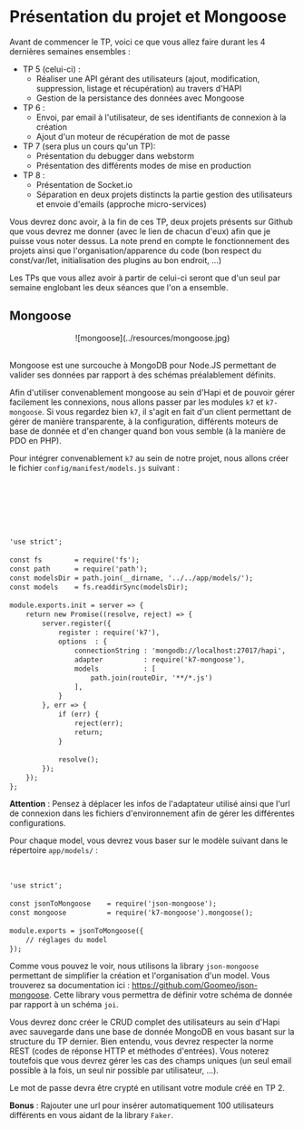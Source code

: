 # Présentation du projet et Mongoose

Avant de commencer le TP, voici ce que vous allez faire durant les 4 dernières semaines ensembles :

- TP 5 (celui-ci) :
    - Réaliser une API gérant des utilisateurs (ajout, modification, suppression, listage et récupération) au travers d'HAPI
    - Gestion de la persistance des données avec Mongoose
- TP 6 :
    - Envoi, par email à l'utilisateur, de ses identifiants de connexion à la création
    - Ajout d'un moteur de récupération de mot de passe
- TP 7 (sera plus un cours qu'un TP):
    - Présentation du debugger dans webstorm
    - Présentation des différents modes de mise en production
- TP 8 :
    - Présentation de Socket.io
    - Séparation en deux projets distincts la partie gestion des utilisateurs et envoie d'emails (approche micro-services)

Vous devrez donc avoir, à la fin de ces TP, deux projets présents sur Github que vous devrez me donner (avec le lien de chacun d'eux) afin que je puisse vous noter dessus.
La note prend en compte le fonctionnement des projets ainsi que l'organisation/apparence du code (bon respect du const/var/let, initialisation des plugins au bon endroit, ...)

Les TPs que vous allez avoir à partir de celui-ci seront que d'un seul par semaine englobant les deux séances que l'on a ensemble.

## Mongoose

<center>
![mongoose](../resources/mongoose.jpg)
<br>
<br>
</center>

Mongoose est une surcouche à MongoDB pour Node.JS permettant de valider ses données par rapport à des schémas préalablement définits.

Afin d'utiliser convenablement mongoose au sein d'Hapi et de pouvoir gérer facilement les connexions, nous allons passer par les modules `k7` et `k7-mongoose`. Si vous regardez bien `k7`, il s'agit en fait d'un client permettant de gérer de manière transparente, à la configuration, différents moteurs de base de donnée et d'en changer quand bon vous semble (à la manière de PDO en PHP).

Pour intégrer convenablement `k7` au sein de notre projet, nous allons créer le fichier `config/manifest/models.js` suivant :

<br>
<br>
<br>
<br>
<br>


```
'use strict';

const fs        = require('fs');
const path      = require('path');
const modelsDir = path.join(__dirname, '../../app/models/');
const models    = fs.readdirSync(modelsDir);

module.exports.init = server => {
    return new Promise((resolve, reject) => {
        server.register({
            register : require('k7'),
            options  : {
                connectionString : 'mongodb://localhost:27017/hapi',
                adapter          : require('k7-mongoose'),
                models           : [
                    path.join(routeDir, '**/*.js')
                ],
            }
        }, err => {
            if (err) {
                reject(err);
                return;
            }

            resolve();
        });
    });
};
```

**Attention** : Pensez à déplacer les infos de l'adaptateur utilisé ainsi que l'url de connexion dans les fichiers d'environnement afin de gérer les différentes configurations.

Pour chaque model, vous devrez vous baser sur le modèle suivant dans le répertoire `app/models/` :

<br>

```
'use strict';

const jsonToMongoose    = require('json-mongoose');
const mongoose          = require('k7-mongoose').mongoose();

module.exports = jsonToMongoose({
    // réglages du model
});
```

Comme vous pouvez le voir, nous utilisons la library `json-mongoose` permettant de simplifier la création et l'organisation d'un model. Vous trouverez sa documentation ici : https://github.com/Goomeo/json-mongoose. Cette library vous permettra de définir votre schéma de donnée par rapport à un schéma `joi`.

Vous devrez donc créer le CRUD complet des utilisateurs au sein d'Hapi avec sauvegarde dans une base de donnée MongoDB en vous basant sur la structure du TP dernier. Bien entendu, vous devrez respecter la norme REST (codes de réponse HTTP et méthodes d'entrées).
Vous noterez toutefois que vous devrez gérer les cas des champs uniques (un seul email possible à la fois, un seul nir possible par utilisateur, ...).

Le mot de passe devra être crypté en utilisant votre module créé en TP 2.

**Bonus** : Rajouter une url pour insérer automatiquement 100 utilisateurs différents en vous aidant de la library `Faker`.
